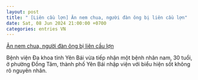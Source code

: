 ```yaml
---
layout: post
title: " [Liên cầu lợn] Ăn nem chua, người đàn ông bị liên cầu lợn"
date: Sat, 08 Jun 2024 21:00:00 +0700
categories: entries VN
---
```

[Ăn nem chua, người đàn ông bị liên cầu lợn](https://baobacgiang.vn/an-nem-chua-nguoi-dan-ong-bi-lien-cau-lon-185605.bbg)

Bệnh viện Đa khoa tỉnh Yên Bái vừa tiếp nhận một bệnh nhân nam, 30 tuổi, ở phường Đồng Tâm, thành phố Yên Bái nhập viện với biểu hiện sốt không rõ nguyên nhân.

